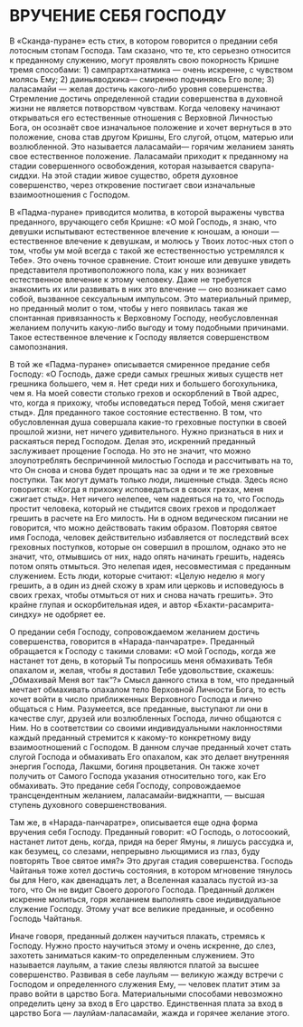 # ВРУЧЕНИЕ СЕБЯ ГОСПОДУ

В «Сканда-пуране» есть стих, в котором говорится о предании себя лотосным стопам Господа. Там сказано, что те, кто серьезно относится к преданному служению, могут проявлять свою покорность Кришне тремя способами: 1) сампрартханатмика — очень искренне, с чувством молясь Ему; 2) даиньяводхика— смиренно подчиняясь Его воле; 3) лаласамайи — желая достичь какого-либо уровня совершенства. Стремление достичь определенной стадии совершенства в духовной жизни не является потворством чувствам. Когда человеку начинают открываться его естественные отношения с Верховной Личностью Бога, он осознаёт свое изначальное положение и хочет вернуться в это положение, снова став другом Кришны, Его слугой, отцом, матерью или возлюбленной. Это называется лаласамайи— горячим желанием занять свое естественное положение. Лаласамайи приходит к преданному на стадии совершенного освобождения, которая называется сварупа-сиддхи. На этой стадии живое существо, обретя духовное совершенство, через откровение постигает свои изначальные взаимоотношения с Господом.

В «Падма-пуране» приводится молитва, в которой выражены чувства преданного, вручающего себя Кришне: «О мой Господь, я знаю, что девушки испытывают естественное влечение к юношам, а юноши — естественное влечение к девушкам, и молюсь у Твоих лотос-ных стоп о том, чтобы ум мой всегда с такой же естественностью устремлялся к Тебе». Это очень точное сравнение. Стоит юноше или девушке увидеть представителя противоположного пола, как у них возникает естественное влечение к этому человеку. Даже не требуется знакомить их или развивать в них это влечение — оно возникает само собой, вызванное сексуальным импульсом. Это материальный пример, но преданный молит о том, чтобы у него появилась такая же спонтанная привязанность к Верховному Господу, необусловленная желанием получить какую-либо выгоду и тому подобными причинами. Такое естественное влечение к Господу является совершенством самопознания.

В той же «Падма-пуране» описывается смиренное предание себя Господу: «О Господь, даже среди самых грешных живых существ нет грешника большего, чем я. Нет среди них и большего богохульника, чем я. На моей совести столько грехов и оскорблений в Твой адрес, что, когда я прихожу, чтобы исповедаться перед Тобой, меня сжигает стыд». Для преданного такое состояние естественно. В том, что обусловленная душа совершала какие-то греховные поступки в своей прошлой жизни, нет ничего удивительного. Нужно признаться в них и раскаяться перед Господом. Делая это, искренний преданный заслуживает прощение Господа. Но это не значит, что можно злоупотреблять беспричинной милостью Господа и рассчитывать на то, что Он снова и снова будет прощать нас за одни и те же греховные поступки. Так могут думать только люди, лишенные стыда. Здесь ясно говорится: «Когда я прихожу исповедаться в своих грехах, меня сжигает стыд». Нет ничего нелепее, чем надеяться на то, что Господь простит человека, который не стыдится своих грехов и продолжает грешить в расчете на Его милость. Ни в одном ведическом писании не говорится, что можно действовать таким образом. Повторяя святое имя Господа, человек действительно избавляется от последствий всех греховных поступков, которые он совершил в прошлом, однако это не значит, что, отмывшись от них, надо опять начинать грешить, надеясь потом опять отмыться. Это нелепая идея, несовместимая с преданным служением. Есть люди, которые считают: «Целую неделю я могу грешить, а в один из дней схожу в храм или церковь и исповедуюсь в своих грехах, чтобы отмыться от них и снова начать грешить». Это крайне глупая и оскорбительная идея, и автор «Бхакти-расамрита-синдху» не одобряет ее.

О предании себя Господу, сопровождаемом желанием достичь совершенства, говорится в «Нарада-панчаратре». Преданный обращается к Господу с такими словами: «О мой Господь, когда же настанет тот день, в который Ты попросишь меня обмахивать Тебя опахалом и, желая, чтобы я доставил Тебе удовольствие, скажешь: „Обмахивай Меня вот так“?» Смысл данного стиха в том, что преданный мечтает обмахивать опахалом тело Верховной Личности Бога, то есть хочет войти в число приближенных Верховного Господа и лично общаться с Ним. Разумеется, все преданные, выступают ли они в качестве слуг, друзей или возлюбленных Господа, лично общаются с Ним. Но в соответствии со своими индивидуальными наклонностями каждый преданный стремится к какому-то конкретному виду взаимоотношений с Господом. В данном случае преданный хочет стать слугой Господа и обмахивать Его опахалом, как это делает внутренняя энергия Господа, Лакшми, богиня процветания. Он также хочет получить от Самого Господа указания относительно того, как Его обмахивать. Это предание себя Господу, сопровождаемое трансцендентным желанием, лаласамайи-виджнапти, — высшая ступень духовного совершенствования.

Там же, в «Нарада-панчаратре», описывается еще одна форма вручения себя Господу. Преданный говорит: «О Господь, о лотосоокий, настанет литот день, когда, придя на берег Ямуны, я лишусь рассудка и, как безумец, со слезами, непрерывно льющимися из глаз, буду повторять Твое святое имя?» Это другая стадия совершенства. Господь Чайтанья тоже хотел достичь состояния, в котором мгновение тянулось бы для Него, как двенадцать лет, а Вселенная казалась пустой из-за того, что Он не видит Своего дорогого Господа. Преданный должен искренне молиться, горя желанием выполнять свое индивидуальное служение Господу. Этому учат все великие преданные, и особенно Господь Чайтанья.

Иначе говоря, преданный должен научиться плакать, стремясь к Господу. Нужно просто научиться этому и очень искренне, до слез, захотеть заниматься каким-то определенным служением. Это называется лаульям, а такие слезы являются платой за высшее совершенство. Развивая в себе лаульям — великую жажду встречи с Господом и определенного служения Ему, — человек платит этим за право войти в царство Бога. Материальными способами невозможно определить цену за вход в Его царство. Единственная плата за вход в царство Бога — лаулйам-лаласамайи, жажда и горячее желание этого.
